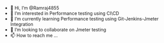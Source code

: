 - 👋 Hi, I’m @Ramraj4855
- 👀 I’m interested in Performance testing using CI\CD
- 🌱 I’m currently learning Performance testing using Git-Jenkins-Jmeter Integration
- 💞️ I’m looking to collaborate on Jmeter testing
- 📫 How to reach me ...

<!---
Ramraj4855/Ramraj4855 is a ✨ special ✨ repository because its `README.md` (this file) appears on your GitHub profile.
You can click the Preview link to take a look at your changes.
--->

